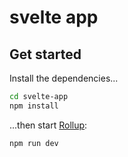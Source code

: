 # svelte app
## Get started

Install the dependencies...

```bash
cd svelte-app
npm install
```

...then start [Rollup](https://rollupjs.org):

```bash
npm run dev
```